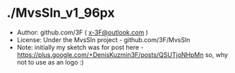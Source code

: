 # ./MvsSln_v1_96px

* Author: github.com/3F ( x-3F@outlook.com )
* License: Under the MvsSln project - github.com/3F/MvsSln
* Note: initially my sketch was for post here - https://plus.google.com/+DenisKuzmin3F/posts/QSUTjoNHpMn so, why not to use as an logo :)


